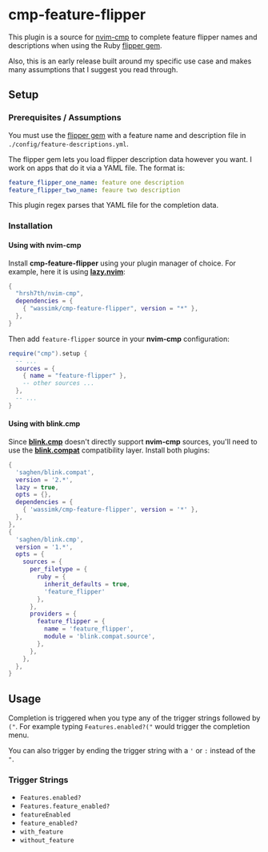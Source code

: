 # cmp-feature-flipper

This plugin is a source for [nvim-cmp](https://github.com/hrsh7th/nvim-cmp) to complete feature flipper names and descriptions when using the Ruby [flipper gem](https://github.com/jnunemaker/flipper).

Also, this is an early release built around my specific use case and makes many assumptions that I suggest you read through.

## Setup

### Prerequisites / Assumptions

You must use the [flipper gem](https://github.com/jnunemaker/flipper) with a feature name and description file in `./config/feature-descriptions.yml`.

The flipper gem lets you load flipper description data however you want. I work on apps that do it via a YAML file. The format is:

```yaml
feature_flipper_one_name: feature one description
feature_flipper_two_name: feaure two description
```

This plugin regex parses that YAML file for the completion data.

### Installation

#### Using with nvim-cmp

Install **cmp-feature-flipper** using your plugin manager of choice. For example, here it is using [**lazy.nvim**](https://github.com/folke/lazy.nvim):

```lua
{
  "hrsh7th/nvim-cmp",
  dependencies = {
    { "wassimk/cmp-feature-flipper", version = "*" },
  },
}
```

Then add `feature-flipper` source in your **nvim-cmp** configuration:

```lua
require("cmp").setup {
  -- ...
  sources = {
    { name = "feature-flipper" },
    -- other sources ...
  },
  -- ...
}
```

#### Using with blink.cmp

Since [**blink.cmp**](https://github.com/Saghen/blink.cmp) doesn't directly support **nvim-cmp** sources, you'll need to use the [**blink.compat**](https://github.com/saghen/blink.compat) compatibility layer. Install both plugins:

```lua
{
  'saghen/blink.compat',
  version = '2.*',
  lazy = true,
  opts = {},
  dependencies = {
    { 'wassimk/cmp-feature-flipper', version = '*' },
  },
},
{
  'saghen/blink.cmp',
  version = '1.*',
  opts = {
    sources = {
      per_filetype = {
        ruby = {
          inherit_defaults = true,
          'feature_flipper'
        },
      },
      providers = {
        feature_flipper = {
          name = 'feature_flipper',
          module = 'blink.compat.source',
        },
      },
    },
  },
}
```

## Usage

Completion is triggered when you type any of the trigger strings followed by `("`. For example typing `Features.enabled?("` would trigger the completion menu.

You can also trigger by ending the trigger string with a `'` or `:` instead of the `"`.

### Trigger Strings

- `Features.enabled?`
- `Features.feature_enabled?`
- `featureEnabled`
- `feature_enabled?`
- `with_feature`
- `without_feature`
